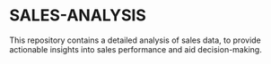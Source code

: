 # SALES-ANALYSIS
This repository contains a detailed analysis of sales data, to provide actionable insights into sales performance and aid decision-making.
